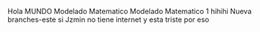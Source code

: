Hola MUNDO
Modelado Matematico
Modelado Matematico 1 hihihi
Nueva branches-este si
Jzmin no tiene internet y esta triste por eso
